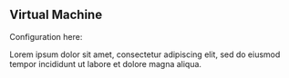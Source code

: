 
## Virtual Machine

Configuration here:

Lorem ipsum dolor sit amet, consectetur adipiscing elit, sed do eiusmod tempor incididunt ut labore et dolore magna aliqua.
